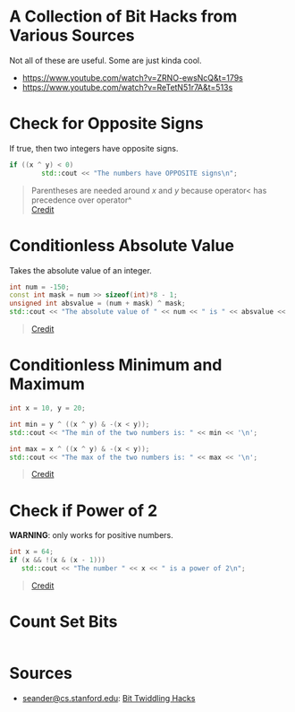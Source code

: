 # A Collection of Bit Hacks from Various Sources
Not all of these are useful. Some are just kinda cool.
- https://www.youtube.com/watch?v=ZRNO-ewsNcQ&t=179s
- https://www.youtube.com/watch?v=ReTetN51r7A&t=513s

# Check for Opposite Signs
If true, then two integers have opposite signs.

```C++
if ((x ^ y) < 0)
        std::cout << "The numbers have OPPOSITE signs\n";
```
> Parentheses are needed around _x_ and _y_ because operator< has precedence over operator^ <br />
> [Credit](https://graphics.stanford.edu/~seander/bithacks.html)

# Conditionless Absolute Value
Takes the absolute value of an integer.
```C++
int num = -150;
const int mask = num >> sizeof(int)*8 - 1;
unsigned int absvalue = (num + mask) ^ mask;
std::cout << "The absolute value of " << num << " is " << absvalue << '\n';
```
> [Credit](https://graphics.stanford.edu/~seander/bithacks.html)

# Conditionless Minimum and Maximum
```C++
int x = 10, y = 20;

int min = y ^ ((x ^ y) & -(x < y));
std::cout << "The min of the two numbers is: " << min << '\n';

int max = x ^ ((x ^ y) & -(x < y));
std::cout << "The max of the two numbers is: " << max << '\n';
```
> [Credit](https://graphics.stanford.edu/~seander/bithacks.html)

# Check if Power of 2
**WARNING**: only works for positive numbers.
```C++
int x = 64;
if (x && !(x & (x - 1)))
   std::cout << "The number " << x << " is a power of 2\n";
```
> [Credit](https://graphics.stanford.edu/~seander/bithacks.html)

# Count Set Bits

```C++

```

# Sources
- seander@cs.stanford.edu: [Bit Twiddling Hacks](https://graphics.stanford.edu/~seander/bithacks.html)
